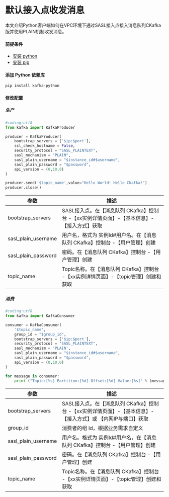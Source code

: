 # 默认接入点收发消息

本文介绍Python客户端如何在VPC环境下通过SASL接入点接入消息队列CKafka版并使用PLAIN机制收发消息。


#### 前提条件
- [安装 python](https://www.python.org/downloads/)
- [安装 pip](https://pip-cn.readthedocs.io/en/latest/installing.html)

#### 添加 Python 依赖库
```bash
pip install kafka-python
```
#### 修改配置
##### 生产
```python
#coding:utf8
from kafka import KafkaProducer

producer = KafkaProducer(
	bootstrap_servers = ['$ip:$port'],
   	ssl_check_hostname = False,
   	security_protocol = "SASL_PLAINTEXT",
   	sasl_mechanism = "PLAIN",
	sasl_plain_username = "$instance_id#$username",
   	sasl_plain_password = "$password",
	api_version = (0,10,0)
)

producer.send('$topic_name',value="Hello World! Hello Ckafka!")
producer.close()
```
| 参数 | 描述 |
| --- | --- |
| bootstrap_servers | SASL接入点。在【消息队列 CKafka】控制台 -【xx实例详情页面】-【基本信息】-【接入方式】获取 |
| sasl_plain_username | 用户名，格式为 实例Id#用户名。在【消息队列 CKafka】控制台 -【用户管理】创建|
| sasl_plain_password | 密码。在【消息队列 CKafka】控制台 -【用户管理】创建|
| topic_name | Topic名称。在【消息队列 CKafka】控制台 -【xx实例详情页面】-【topic管理】创建和获取 |

##### 消费
```python
#coding:utf8
from kafka import KafkaConsumer

consumer = KafkaConsumer(
	'$topic_name',
	group_id = "$group_id",
	bootstrap_servers = ['$ip:$port'],
	security_protocol = "SASL_PLAINTEXT",
	sasl_mechanism = 'PLAIN',
	sasl_plain_username = "$instance_id#$username",
   	sasl_plain_password = "$password",
	api_version = (0,10,0)
)

for message in consumer:
    print ("Topic:[%s] Partition:[%d] Offset:[%d] Value:[%s]" % (message.topic, message.partition, message.offset, message.value))
```
| 参数 | 描述 |
| --- | --- |
| bootstrap_servers | SASL接入点。在【消息队列 CKafka】控制台 -【xx实例详情页面】-【基本信息】-【接入方式】或 【内网IP与端口】获取 |
| group_id | 消费者的组 Id，根据业务需求自定义 |
| sasl_plain_username | 用户名。格式为 实例Id#用户名，在【消息队列 CKafka】控制台 -【用户管理】创建|
| sasl_plain_password | 密码。在【消息队列 CKafka】控制台 -【用户管理】创建|
| topic_name | Topic名称。在【消息队列 CKafka】控制台 -【xx实例详情页面】-【topic管理】创建和获取 |
